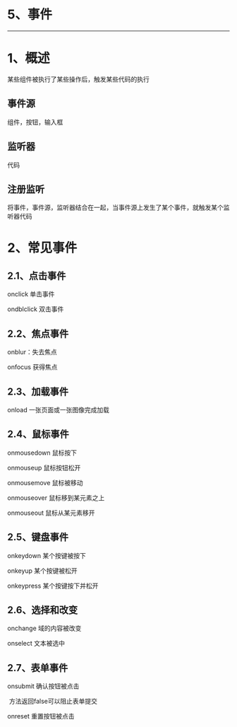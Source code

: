# 5、事件

------



# 1、概述

某些组件被执行了某些操作后，触发某些代码的执行

## 事件源

组件，按钮，输入框

## 监听器

代码

## 注册监听

将事件，事件源，监听器结合在一起，当事件源上发生了某个事件，就触发某个监听器代码

# 2、常见事件

## 2.1、点击事件

onclick  单击事件

ondblclick  双击事件

## 2.2、焦点事件

onblur：失去焦点

onfocus 获得焦点

## 2.3、加载事件

onload  一张页面或一张图像完成加载

## 2.4、鼠标事件

onmousedown  鼠标按下

onmouseup  鼠标按钮松开

onmousemove  鼠标被移动

onmouseover  鼠标移到某元素之上

onmouseout  鼠标从某元素移开

## 2.5、键盘事件

onkeydown  某个按键被按下

onkeyup  某个按键被松开

onkeypress  某个按键按下并松开

## 2.6、选择和改变

onchange  域的内容被改变

onselect  文本被选中

## 2.7、表单事件

onsubmit  确认按钮被点击

​	方法返回false可以阻止表单提交

onreset  重置按钮被点击




